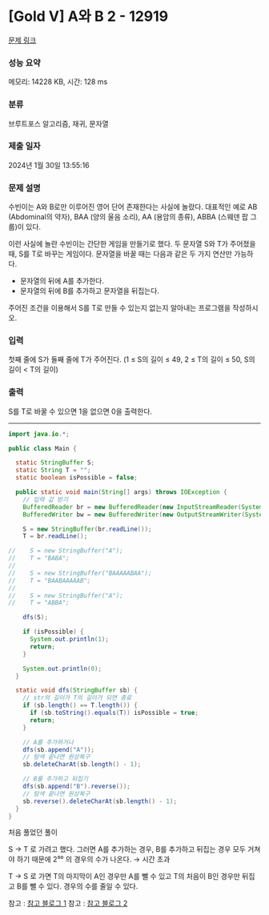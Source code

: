 # [Gold V] A와 B 2 - 12919 

[문제 링크](https://www.acmicpc.net/problem/12919) 

### 성능 요약

메모리: 14228 KB, 시간: 128 ms

### 분류

브루트포스 알고리즘, 재귀, 문자열

### 제출 일자

2024년 1월 30일 13:55:16

### 문제 설명

<p>수빈이는 A와 B로만 이루어진 영어 단어 존재한다는 사실에 놀랐다. 대표적인 예로 AB (Abdominal의 약자), BAA (양의 울음 소리), AA (용암의 종류), ABBA (스웨덴 팝 그룹)이 있다.</p>

<p>이런 사실에 놀란 수빈이는 간단한 게임을 만들기로 했다. 두 문자열 S와 T가 주어졌을 때, S를 T로 바꾸는 게임이다. 문자열을 바꿀 때는 다음과 같은 두 가지 연산만 가능하다.</p>

<ul>
	<li>문자열의 뒤에 A를 추가한다.</li>
	<li>문자열의 뒤에 B를 추가하고 문자열을 뒤집는다.</li>
</ul>

<p>주어진 조건을 이용해서 S를 T로 만들 수 있는지 없는지 알아내는 프로그램을 작성하시오. </p>

### 입력 

 <p>첫째 줄에 S가 둘째 줄에 T가 주어진다. (1 ≤ S의 길이 ≤ 49, 2 ≤ T의 길이 ≤ 50, S의 길이 < T의 길이)</p>

### 출력 

 <p>S를 T로 바꿀 수 있으면 1을 없으면 0을 출력한다.</p>

---

```java
import java.io.*;

public class Main {

  static StringBuffer S;
  static String T = "";
  static boolean isPossible = false;

  public static void main(String[] args) throws IOException {
    // 입력 값 받기
    BufferedReader br = new BufferedReader(new InputStreamReader(System.in));
    BufferedWriter bw = new BufferedWriter(new OutputStreamWriter(System.out));

    S = new StringBuffer(br.readLine());
    T = br.readLine();

//    S = new StringBuffer("A");
//    T = "BABA";
//
//    S = new StringBuffer("BAAAAABAA");
//    T = "BAABAAAAAB";
//
//    S = new StringBuffer("A");
//    T = "ABBA";

    dfs(S);

    if (isPossible) {
      System.out.println(1);
      return;
    }

    System.out.println(0);
  }

  static void dfs(StringBuffer sb) {
    // str의 길이가 T의 길이가 되면 종료
    if (sb.length() == T.length()) {
      if (sb.toString().equals(T)) isPossible = true;
      return;
    }

    // A를 추가하거나
    dfs(sb.append("A"));
    // 탐색 끝나면 원상복구
    sb.deleteCharAt(sb.length() - 1);

    // B를 추가하고 뒤집기
    dfs(sb.append("B").reverse());
    // 탐색 끝나면 원상복구
    sb.reverse().deleteCharAt(sb.length() - 1);
  }
}
```
처음 풀었던 풀이

S → T 로 가려고 했다.
그러면 A를 추가하는 경우, B를 추가하고 뒤집는 경우 모두 거쳐야 하기 때문에 2⁵⁰ 의 경우의 수가 나온다. → 시간 초과

T → S 로 가면
T의 마지막이 A인 경우만 A를 뺄 수 있고
T의 처음이 B인 경우만 뒤집고 B를 뺄 수 있다.
경우의 수를 줄일 수 있다.

참고 : [참고 블로그 1](https://velog.io/@pppp0722/%EB%B0%B1%EC%A4%80-%EA%B3%A8%EB%93%9C5-12919-A%EC%99%80-B-2-Java)
참고 : [참고 블로그 2](https://velog.io/@dlsrjsdl6505/%EB%B0%B1%EC%A4%80-12919-A%EC%99%80-B2-%EC%9E%90%EB%B0%94)
